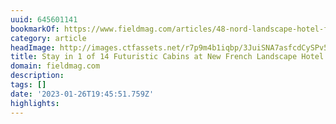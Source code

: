 ```yaml
---
uuid: 645601141
bookmarkOf: https://www.fieldmag.com/articles/48-nord-landscape-hotel-france
category: article
headImage: http://images.ctfassets.net/r7p9m4b1iqbp/3JuiSNA7asfcdCySPv5aQx/c82e1b97ed9db1fc6e6327a38a905c31/Hotel-48-Nord-France-Reiulf-Ramstad-Arkitekter-4.jpg?w=1000
title: Stay in 1 of 14 Futuristic Cabins at New French Landscape Hotel
domain: fieldmag.com
description:
tags: []
date: '2023-01-26T19:45:51.759Z'
highlights:
---
```




